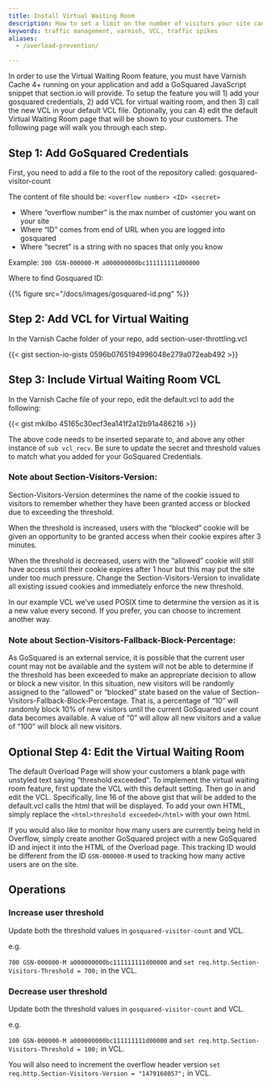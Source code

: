 ```yaml
---
title: Install Virtual Waiting Room
description: How to set a limit on the number of visitors your site can safely handle.
keywords: traffic management, varnish, VCL, traffic spikes
aliases:
  - /overload-prevention/

---
```


In order to use the Virtual Waiting Room feature, you must have Varnish Cache 4+ running on your application and add a GoSquared JavaScript snippet that section.io will provide. To setup the feature you will 1) add your gosquared credentials, 2) add VCL for virtual waiting room, and then 3) call the new VCL in your default VCL file. Optionally, you can 4) edit the default Virtual Waiting Room page that will be shown to your customers. The following page will walk you through each step.

## Step 1: Add GoSquared Credentials

First, you need to add a file to the root of the repository called:
gosquared-visitor-count

The content of file should be:
`<overflow number> <ID> <secret>`

* Where “overflow number” is the max number of customer you want on your site
* Where “ID” comes from end of URL when you are logged into gosquared
* Where “secret” is a string with no spaces that only you know

Example:
`300 GSN-000000-M a000000000bc111111111d00000`

Where to find Gosquared ID:

{{% figure src="/docs/images/gosquared-id.png" %}}

## Step 2: Add VCL for Virtual Waiting

In the Varnish Cache folder of your repo, add section-user-throttling.vcl

{{< gist section-io-gists 0596b0765194996048e279a072eab492 >}}

## Step 3: Include Virtual Waiting Room VCL

In the Varnish Cache file of your repo, edit the default.vcl to add the following:

{{< gist mkilbo 45165c30ecf3ea141f2a12b91a486216 >}}

The above code needs to be inserted separate to, and above any other instance of `sub vcl_recv`. 
Be sure to update the secret and threshold values to match what you added for your GoSquared Credentials.


### Note about Section-Visitors-Version:
Section-Visitors-Version determines the name of the cookie issued to visitors to remember whether they have been granted access or blocked due to exceeding the threshold.

When the threshold is increased, users with the “blocked” cookie will be given an opportunity to be granted access when their cookie expires after 3 minutes.

When the threshold is decreased, users with the “allowed” cookie will still have access until their cookie expires after 1 hour but this may put the site under too much pressure. Change the Section-Visitors-Version to invalidate all existing issued cookies and immediately enforce the new threshold.

In our example VCL we’ve used POSIX time to determine the version as it is a new value every second. If you prefer, you can choose to increment another way.


### Note about Section-Visitors-Fallback-Block-Percentage:
As GoSquared is an external service, it is possible that the current user count may not be available and the system will not be able to determine if the threshold has been exceeded to make an appropriate decision to allow or block a new visitor. In this situation, new visitors will be randomly assigned to the “allowed” or “blocked” state based on the value of Section-Visitors-Fallback-Block-Percentage. That is, a percentage of “10” will randomly block 10% of new visitors until the current GoSquared user count data becomes available. A value of “0” will allow all new visitors and a value of “100” will block all new visitors.

## Optional Step 4: Edit the Virtual Waiting Room

The default Overload Page will show your customers a blank page with unstyled text saying “threshold exceeded”. To implement the virtual waiting room feature, first update the VCL with this default setting. Then go in and edit the VCL. Specifically, line 16 of the above gist that will be added to the default.vcl calls the html that will be displayed. To add your own HTML, simply replace the `<html>threshold exceeded</html>` with your own html.

If you would also like to monitor how many users are currently being held in Overflow, simply create another GoSquared project with a new GoSquared ID and inject it into the HTML of the Overload page.
This tracking ID would be different from the ID `GSN-000000-M` used to tracking how many active users are on the site.   

## Operations

### Increase user threshold
Update both the threshold values in `gosquared-visitor-count` and VCL.

e.g.

`700 GSN-000000-M a000000000bc111111111d00000` and `set req.http.Section-Visitors-Threshold = 700;` in the VCL.


### Decrease user threshold
Update both the threshold values in `gosquared-visitor-count` and VCL.

e.g.

`100 GSN-000000-M a000000000bc111111111d00000` and `set req.http.Section-Visitors-Threshold = 100;` in VCL.

You will also need to increment the overflow header version `set req.http.Section-Visitors-Version = "1479168057";` in VCL.
